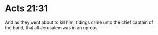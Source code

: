 # Acts 21:31

And as they went about to kill him, tidings came unto the chief captain of the band, that all Jerusalem was in an uproar.